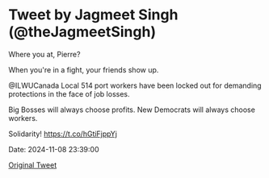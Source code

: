# Tweet by Jagmeet Singh (@theJagmeetSingh)

Where you at, Pierre?

When you're in a fight, your friends show up.

@ILWUCanada Local 514 port workers have been locked out for demanding protections in the face of job losses.

Big Bosses will always choose profits. New Democrats will always choose workers. 

Solidarity! https://t.co/hGtiFjppYj

Date: 2024-11-08 23:39:00

[Original Tweet](https://x.com/theJagmeetSingh/status/1855032304952910066)
